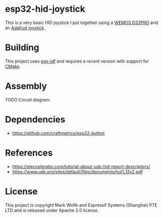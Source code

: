 # esp32-hid-joystick

This is a very basic HID joystick I put together using a [WEMOS D32PRO](https://wiki.wemos.cc/products:d32:d32_pro) and an [Adafruit joystick](https://www.adafruit.com/product/512).

# Building

This project uses [esp-idf](https://github.com/espressif/esp-idf) and requires a recent version with support for [CMake](https://cmake.org/).

# Assembly

TODO Circuit diagram.

# Dependencies

* https://github.com/craftmetrics/esp32-button

# References 

* https://eleccelerator.com/tutorial-about-usb-hid-report-descriptors/
* https://www.usb.org/sites/default/files/documents/hut1_12v2.pdf

# License

This project is copyright Mark Wolfe and Espressif Systems (Shanghai) PTE LTD and is released under Apache 2.0 license.